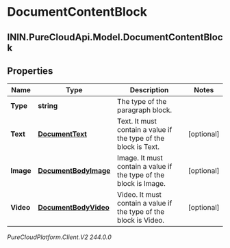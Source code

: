 # DocumentContentBlock

## ININ.PureCloudApi.Model.DocumentContentBlock

## Properties

|Name | Type | Description | Notes|
|------------ | ------------- | ------------- | -------------|
| **Type** | **string** | The type of the paragraph block. | |
| **Text** | [**DocumentText**](DocumentText) | Text. It must contain a value if the type of the block is Text. | [optional] |
| **Image** | [**DocumentBodyImage**](DocumentBodyImage) | Image. It must contain a value if the type of the block is Image. | [optional] |
| **Video** | [**DocumentBodyVideo**](DocumentBodyVideo) | Video. It must contain a value if the type of the block is Video. | [optional] |



_PureCloudPlatform.Client.V2 244.0.0_
